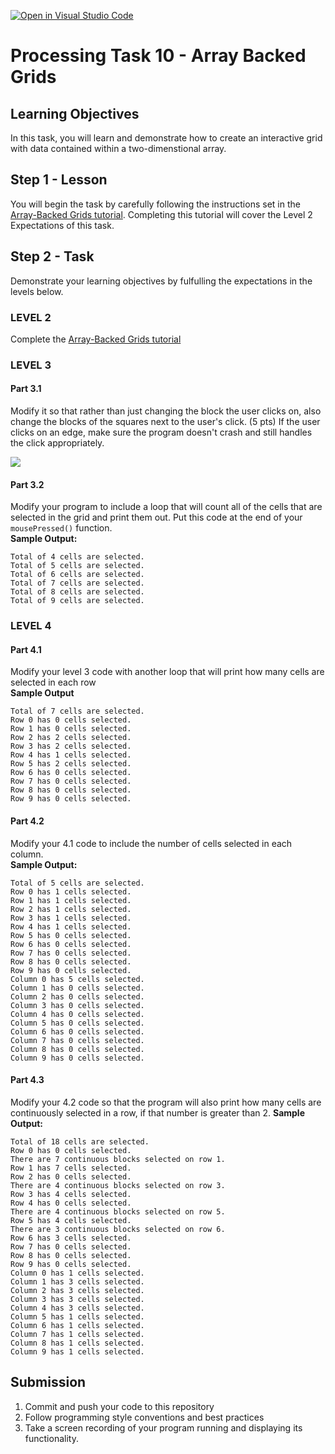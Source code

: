 [![Open in Visual Studio Code](https://classroom.github.com/assets/open-in-vscode-c66648af7eb3fe8bc4f294546bfd86ef473780cde1dea487d3c4ff354943c9ae.svg)](https://classroom.github.com/online_ide?assignment_repo_id=7870706&assignment_repo_type=AssignmentRepo)
# Processing Task 10 - Array Backed Grids

## Learning Objectives
In this task, you will learn and demonstrate how to create an interactive grid with data contained within a two-dimenstional array.


## Step 1 - Lesson
You will begin the task by carefully following the instructions set in the [Array-Backed Grids tutorial](Array_BackedGridsTheBasics.md). Completing this tutorial will cover the Level 2 Expectations of this task.  

## Step 2 - Task
Demonstrate your learning objectives by fulfulling the expectations in the levels below.

### LEVEL 2
Complete the [Array-Backed Grids tutorial](Array_BackedGridsTheBasics.md)

### LEVEL 3

#### Part 3.1
Modify it so that rather than just changing the block the user clicks on, also
change the blocks of the squares next to the user's click. (5 pts) If the user clicks
on an edge, make sure the program doesn't crash and still handles the click
appropriately.

![](https://github.com/pvcraven/arcade_book/raw/master/source/labs/lab_11_array_backed_grids/lab_11_sample.gif)

#### Part 3.2
Modify your program to include a loop that will count all of the cells that are selected in the grid and print them out. Put this code at the end of your `mousePressed()` function.  
**Sample Output:**
```
Total of 4 cells are selected.
Total of 5 cells are selected.
Total of 6 cells are selected.
Total of 7 cells are selected.
Total of 8 cells are selected.
Total of 9 cells are selected.
```


### LEVEL 4

#### Part 4.1
Modify your level 3 code with another loop that will print how many cells are selected in each row  
**Sample Output**
```
Total of 7 cells are selected.
Row 0 has 0 cells selected.
Row 1 has 0 cells selected.
Row 2 has 2 cells selected.
Row 3 has 2 cells selected.
Row 4 has 1 cells selected.
Row 5 has 2 cells selected.
Row 6 has 0 cells selected.
Row 7 has 0 cells selected.
Row 8 has 0 cells selected.
Row 9 has 0 cells selected.
```

#### Part 4.2
Modify your 4.1 code to include the number of cells selected in each column.  
**Sample Output:**
```
Total of 5 cells are selected.
Row 0 has 1 cells selected.
Row 1 has 1 cells selected.
Row 2 has 1 cells selected.
Row 3 has 1 cells selected.
Row 4 has 1 cells selected.
Row 5 has 0 cells selected.
Row 6 has 0 cells selected.
Row 7 has 0 cells selected.
Row 8 has 0 cells selected.
Row 9 has 0 cells selected.
Column 0 has 5 cells selected.
Column 1 has 0 cells selected.
Column 2 has 0 cells selected.
Column 3 has 0 cells selected.
Column 4 has 0 cells selected.
Column 5 has 0 cells selected.
Column 6 has 0 cells selected.
Column 7 has 0 cells selected.
Column 8 has 0 cells selected.
Column 9 has 0 cells selected.
```

#### Part 4.3
Modify your 4.2 code so that the program will also print how many cells are continuously selected in a row, if that number is greater than 2.
**Sample Output:**
```
Total of 18 cells are selected.
Row 0 has 0 cells selected.
There are 7 continuous blocks selected on row 1.
Row 1 has 7 cells selected.
Row 2 has 0 cells selected.
There are 4 continuous blocks selected on row 3.
Row 3 has 4 cells selected.
Row 4 has 0 cells selected.
There are 4 continuous blocks selected on row 5.
Row 5 has 4 cells selected.
There are 3 continuous blocks selected on row 6.
Row 6 has 3 cells selected.
Row 7 has 0 cells selected.
Row 8 has 0 cells selected.
Row 9 has 0 cells selected.
Column 0 has 1 cells selected.
Column 1 has 3 cells selected.
Column 2 has 3 cells selected.
Column 3 has 3 cells selected.
Column 4 has 3 cells selected.
Column 5 has 1 cells selected.
Column 6 has 1 cells selected.
Column 7 has 1 cells selected.
Column 8 has 1 cells selected.
Column 9 has 1 cells selected.
```


## Submission
1. Commit and push your code to this repository
2. Follow programming style conventions and best practices
3. Take a screen recording of your program running and displaying its functionality.
